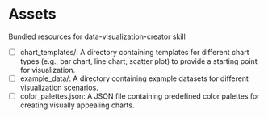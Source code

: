 # Assets

Bundled resources for data-visualization-creator skill

- [ ] chart_templates/: A directory containing templates for different chart types (e.g., bar chart, line chart, scatter plot) to provide a starting point for visualization.
- [ ] example_data/: A directory containing example datasets for different visualization scenarios.
- [ ] color_palettes.json: A JSON file containing predefined color palettes for creating visually appealing charts.
